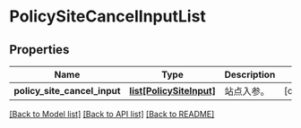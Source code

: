 # PolicySiteCancelInputList

## Properties
Name | Type | Description | Notes
------------ | ------------- | ------------- | -------------
**policy_site_cancel_input** | [**list[PolicySiteInput]**](PolicySiteInput.md) | 站点入参。 | [optional] 

[[Back to Model list]](../README.md#documentation-for-models) [[Back to API list]](../README.md#documentation-for-api-endpoints) [[Back to README]](../README.md)


